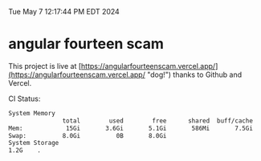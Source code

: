 Tue May  7 12:17:44 PM EDT 2024

# angular fourteen scam


This project is live at [https://angularfourteenscam.vercel.app/](https://angularfourteenscam.vercel.app/ "dog!") thanks to Github and Vercel.

CI Status: 

```bash
System Memory
               total        used        free      shared  buff/cache   available
Mem:            15Gi       3.6Gi       5.1Gi       586Mi       7.5Gi        11Gi
Swap:          8.0Gi          0B       8.0Gi
System Storage
1.2G	.
```
